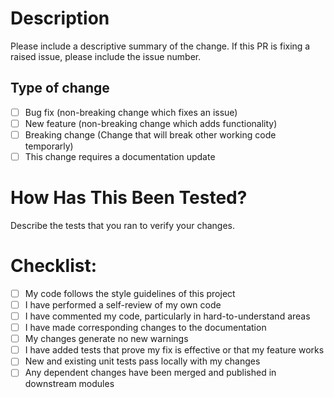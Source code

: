 # Description
Please include a descriptive summary of the change. If this PR is fixing a raised issue, please include the issue number.

## Type of change
- [ ] Bug fix (non-breaking change which fixes an issue)
- [ ] New feature (non-breaking change which adds functionality)
- [ ] Breaking change (Change that will break other working code temporarly)
- [ ] This change requires a documentation update

# How Has This Been Tested?
Describe the tests that you ran to verify your changes.

# Checklist:

- [ ] My code follows the style guidelines of this project
- [ ] I have performed a self-review of my own code
- [ ] I have commented my code, particularly in hard-to-understand areas
- [ ] I have made corresponding changes to the documentation
- [ ] My changes generate no new warnings
- [ ] I have added tests that prove my fix is effective or that my feature works
- [ ] New and existing unit tests pass locally with my changes
- [ ] Any dependent changes have been merged and published in downstream modules
